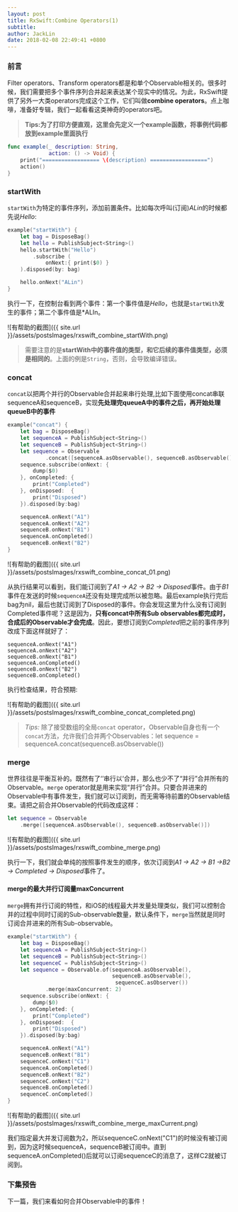 ```yaml
---
layout: post
title: RxSwift:Combine Operators(1)
subtitle: 
author: JackLin
date: 2018-02-08 22:49:41 +0800
---
```


### 前言

Filter operators、Transform operators都是和单个Observable相关的。很多时候，我们需要把多个事件序列合并起来表达某个现实中的情况。为此，RxSwift提供了另外一大类operators完成这个工作，它们叫做**combine operators**。点上咖啡，准备好专辑，我们一起看看这类神奇的operators吧。

> **Tips:为了打印方便直观，这里会先定义一个example函数，将事例代码都放到example里面执行**

```swift
func example(_ description: String,
             action: () -> Void) {
    print("================== \(description) ==================")
    action()
}
```

### startWith

`startWith`为特定的事件序列，添加前置条件。比如每次呼叫(订阅)*ALin*的时候都先说*Hello*:

```Swift
example("startWith") {
    let bag = DisposeBag()
    let hello = PublishSubject<String>()
    hello.startWith("Hello")
        .subscribe (
            onNext:{ print($0) }
    ).disposed(by: bag)

    hello.onNext("ALin")
}
```

执行一下，在控制台看到两个事件：第一个事件值是*Hello*，也就是`startWith`发生的事件；第二个事件值是*ALIn。

![有帮助的截图]({{ site.url }}/assets/postsImages/rxswift_combine_startWith.png)

> 需要注意的是**startWith中的事件值的类型，和它后续的事件值类型，必须是相同的**。上面的例是`String`，否则，会导致编译错误。

### concat

`concat`以把两个并行的Observable合并起来串行处理,比如下面使用concat串联sequenceA和sequenceB，实现**先处理完queueA中的事件之后，再开始处理queueB中的事件**

```swift
example("concat") {
    let bag = DisposeBag()
    let sequenceA = PublishSubject<String>()
    let sequenceB = PublishSubject<String>()
    let sequence = Observable
            .concat([sequenceA.asObservable(), sequenceB.asObservable()])
    sequence.subscribe(onNext: {
        dump($0)
    }, onCompleted: {
        print("Completed")
    }, onDisposed:  {
        print("Disposed")
    }).disposed(by:bag)

    sequenceA.onNext("A1")
    sequenceA.onNext("A2")
    sequenceB.onNext("B1")
    sequenceA.onCompleted()
    sequenceB.onNext("B2")
}
```

![有帮助的截图]({{ site.url }}/assets/postsImages/rxswift_combine_concat_01.png)

从执行结果可以看到，我们能订阅到了*A1 -> A2  -> B2 -> Disposed*事件。由于*B1*事件在发送的时候`sequenceA`还没有处理完成所以被忽略。最后example执行完后bag为nil，最后也就订阅到了Disposed的事件。你会发现这里为什么没有订阅到Completed事件呢？这是因为，**只有concat中所有Sub observables都完成时，合成后的Observable才会完成**。因此，要想订阅到*Completed*把之前的事件序列改成下面这样就好了：

```
sequenceA.onNext("A1")
sequenceA.onNext("A2")
sequenceB.onNext("B1")
sequenceA.onCompleted()
sequenceB.onNext("B2")
sequenceB.onCompleted()
```

执行检查结果，符合预期:

![有帮助的截图]({{ site.url }}/assets/postsImages/rxswift_combine_concat_completed.png)

> *Tips:* 除了接受数组的全局`concat` operator，Observable自身也有一个`concat`方法，允许我们合并两个Observables：let sequence = sequenceA.concat(sequenceB.asObservable())

### merge

世界往往是平衡互补的。既然有了‘’串行以‘合并，那么也少不了“并行”合并所有的Observable。`merge` operator就是用来实现“并行”合并。只要合并进来的Observable中有事件发生，我们就可以订阅到，而无需等待前置的Observable结束。请把之前合并Observable的代码改成这样：

```swift
let sequence = Observable
    .merge([sequenceA.asObservable(), sequenceB.asObservable()])
```

![有帮助的截图]({{ site.url }}/assets/postsImages/rxswift_combine_merge.png)

执行一下，我们就会单纯的按照事件发生的顺序，依次订阅到*A1 -> A2 -> B1 ->B2 -> Completed -> Disposed*事件了。

#### merge的最大并行订阅量maxConcurrent

`merge`拥有并行订阅的特性，和iOS的线程最大并发量处理类似，我们可以控制合并的过程中同时订阅的Sub-observable数量，默认条件下，`merge`当然就是同时订阅合并进来的所有Sub-observable。

```Swift
example("startWith") {
    let bag = DisposeBag()
    let sequenceA = PublishSubject<String>()
    let sequenceB = PublishSubject<String>()
    let sequenceC = PublishSubject<String>()
    let sequence = Observable.of(sequenceA.asObservable(),
                                 sequenceB.asObservable(),
                                  sequenceC.asObserver())
            .merge(maxConcurrent: 2)
    sequence.subscribe(onNext: {
        dump($0)
    }, onCompleted: {
        print("Completed")
    }, onDisposed:  {
        print("Disposed")
    }).disposed(by:bag)

    sequenceA.onNext("A1")
    sequenceB.onNext("B1")
    sequenceC.onNext("C1")
    sequenceA.onCompleted()
    sequenceB.onNext("B2")
    sequenceC.onNext("C2")
    sequenceB.onCompleted()
    sequenceC.onCompleted()
}
```

![有帮助的截图]({{ site.url }}/assets/postsImages/rxswift_combine_merge_maxCurrent.png)

我们指定最大并发订阅数为2，所以sequenceC.onNext("C1")的时候没有被订阅到，因为这时候sequenceA，sequenceB被订阅中。直到sequenceA.onCompleted()后就可以订阅sequenceC的消息了，这样C2就被订阅到。

### 下集预告

下一篇，我们来看如何合并Observable中的事件！